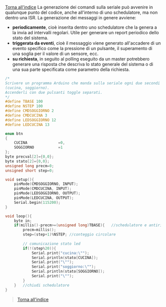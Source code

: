 


[Torna all'indice](indexseriale.md)
La generazione dei comandi sulla seriale può avvenire in qualunque punto del codice, anche all'interno di uno schedulatore, ma non dentro una ISR.
La generazione dei messaggi in genere avviene:
- **periodicamente**, cioè inserita dentro uno schedulatore che la genera a la invia ad intervalli regolari. Utile per generare un report periodico dello stato del sistema.
- **triggerata da eventi**, cioè il messaggio viene generato all'accadere di un evento specifico come la pressione di un pulsante, il superamento di una soglia per il valore di un sensore, ecc.
- **su richiesta**, in seguito al polling eseguito da un master potrebbero generare una risposta che descriva lo stato generale del sistema o di una sua parte specificata come parametro della richiesta.

```C++
/*
Scrivere un programma Arduino che manda sulla seriale ogni due secondi lo stato di due led 
(cucina, soggiorno). 
Accenderli con due pulsanti toggle separati.
*/
#define TBASE 100
#define NSTEP 100
#define CMDSOGGIORNO 2
#define CMDCUCINA 3
#define LEDSOGGIORNO 12
#define LEDCUCINA 13

enum btn
{
	CUCINA				=0,
	SOGGIORNO			=1
};
byte precval[2]={0,0};
byte stato[2]={0,0};
unsigned long precm=0;
unsigned short step=0;

void setup(){
	pinMode(CMDSOGGIORNO, INPUT);
	pinMode(CMDCUCINA, INPUT);
	pinMode(LEDSOGGIORNO, OUTPUT);
	pinMode(LEDCUCINA, OUTPUT);
	Serial.begin(115200);
}

void loop(){
	byte in;
	if(millis()-precm>=(unsigned long)TBASE){ 	//schedulatore e antirimbalzo
		precm=millis(); 	
		step=(step+1)%NSTEP; //conteggio circolare
		
		// comunicazione stato led
		if(!(step%20)){
			Serial.print("cucina:\"");
			Serial.println(stato[CUCINA]);
			Serial.print("\"");
			Serial.print("soggiorno:\"");
			Serial.println(stato[SOGGIORNO]);
			Serial.print("\"");
		}
	} 	//chiudi schedulatore	
}
```	



	
			
			
	
	
	
	







>[Torna all'indice](indexseriale.md)
<!--stackedit_data:
eyJoaXN0b3J5IjpbLTE2ODQ0ODE5MjcsLTExNzQwMzcyNzddfQ
==
-->